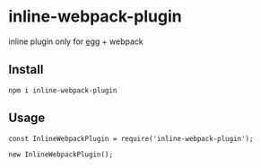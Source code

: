# inline-webpack-plugin

inline plugin only for [egg](https://eggjs.org/) + webpack

## Install

```
npm i inline-webpack-plugin
```

## Usage

```
const InlineWebpackPlugin = require('inline-webpack-plugin');

new InlineWebpackPlugin();
```